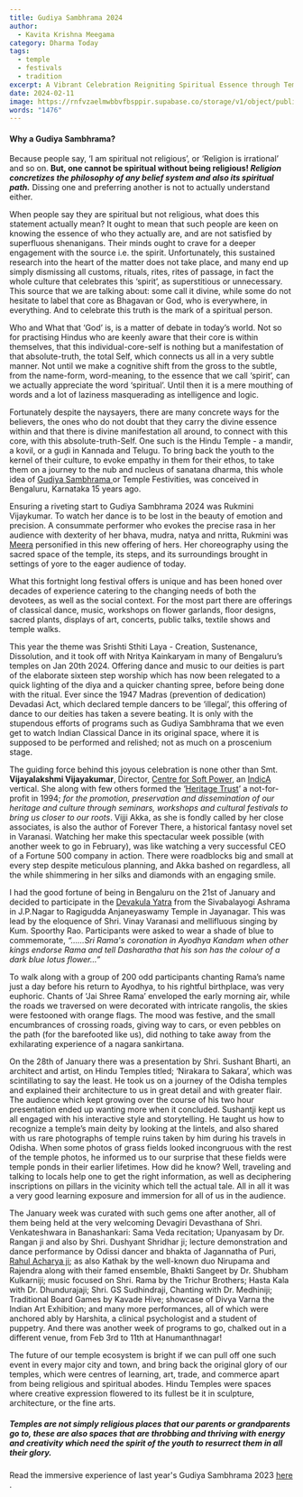 ```yaml
---
title: Gudiya Sambhrama 2024
author:
  - Kavita Krishna Meegama 
category: Dharma Today
tags:
  - temple
  - festivals
  - tradition
excerpt: A Vibrant Celebration Reigniting Spiritual Essence through Temple Festivities in Bengaluru.
date: 2024-02-11
image: https://rnfvzaelmwbbvfbsppir.supabase.co/storage/v1/object/public/brhatwebsite/05dhiti/gudiyasambhrama2024.webp
words: "1476"
---
```


#### Why a Gudiya Sambhrama?

Because people say, ‘I am spiritual not religious’, or ‘Religion is irrational’ and so on. **But, one cannot be spiritual without being religious! _Religion concretizes the philosophy of any belief system and also its spiritual path._** Dissing one and preferring another is not to actually understand either. 

When people say they are spiritual but not religious, what does this statement actually mean? It ought to mean that such people are keen on knowing the essence of who they actually are, and are not satisfied by superfluous shenanigans. Their minds ought to crave for a deeper engagement with the source i.e. the spirit. Unfortunately, this sustained research into the heart of the matter does not take place, and many end up simply dismissing all customs, rituals, rites, rites of passage, in fact the whole culture that celebrates this ‘spirit’, as superstitious or unnecessary.   
This source that we are talking about: some call it divine, while some do not hesitate to label that core as Bhagavan or God, who is everywhere, in everything. And to celebrate this truth is the mark of a spiritual person.

Who and What that ‘God’ is, is a matter of debate in today’s world. Not so for practising Hindus who are keenly aware that their core is within themselves, that this individual-core-self is nothing but a manifestation of that absolute-truth, the total Self, which connects us all in a very subtle manner. Not until we make a cognitive shift from the gross to the subtle, from the name-form, word-meaning, to the essence that we call ‘spirit’, can we actually appreciate the word ‘spiritual’.  Until then it is a mere mouthing of words and a lot of laziness masquerading as intelligence and logic. 

Fortunately despite the naysayers, there are many concrete ways for the believers, the ones who do not doubt that they carry the divine essence within and that there is divine manifestation all around, to connect with this core, with this absolute-truth-Self. One such is the Hindu Temple - a mandir, a kovil, or a guḍi in Kannada and Telugu. To bring back the youth to the kernel of their culture, to evoke empathy in them for their ethos, to take them on a journey to the nub and nucleus of sanatana dharma, this whole idea of [Gudiya Sambhrama ](https://heritageparampara.org/gudiya/)or Temple Festivities, was conceived in Bengaluru, Karnataka 15 years ago.

Ensuring a riveting start to Gudiya Sambhrama 2024 was Rukmini Vijaykumar. To watch her dance is to be lost in the beauty of emotion and precision. A consummate performer who evokes the precise rasa in her audience with dexterity of her bhava, mudra, natya and nritta, Rukmini was [Meera](https://twitter.com/AparnaMSridhar/status/1750734261743923281) personified in this new offering of hers. Her choreography using the sacred space of the temple, its steps, and its surroundings brought in settings of yore to the eager audience of today.

What this fortnight long festival offers is unique and has been honed over decades of experience catering to the changing needs of both the devotees, as well as the social context. For the most part there are offerings of classical dance, music, workshops on flower garlands, floor designs, sacred plants, displays of art, concerts, public talks, textile shows and temple walks. 

This year the theme was Srishti Sthiti Laya - Creation, Sustenance, Dissolution, and it took off with Nritya Kainkaryam in many of Bengaluru’s temples on Jan 20th 2024. Offering dance and music to our deities is part of the elaborate sixteen step worship which has now been relegated to a quick lighting of the diya and a quicker chanting spree, before being done with the ritual. Ever since the 1947 Madras (prevention of dedication) Devadasi Act, which declared temple dancers to be ‘illegal’, this offering of dance to our deities has taken a severe beating. It is only with the stupendous efforts of programs such as Gudiya Sambhrama that we even get to watch Indian Classical Dance in its original space, where it is supposed to be performed and relished; not as much on a proscenium stage. 

The guiding force behind this joyous celebration is none other than Smt. **Vijayalakshmi Vijayakumar**, Director, [Centre for Soft Power](https://www.csp.indica.in/), an [IndicA](https://indica.in/) vertical. She along with few others formed the ‘[Heritage Trust](https://heritageparampara.org/)’ a not-for-profit in 1994; _for the promotion, preservation and dissemination of our heritage and culture through seminars, workshops and cultural festivals to bring us closer to our roots_. Vijji Akka, as she is fondly called by her close associates, is also the author of Forever There, a historical fantasy novel set in Varanasi. Watching her make this spectacular week possible (with another week to go in February), was like watching a very successful CEO of a Fortune 500 company in action. There were roadblocks big and small at every step despite meticulous planning, and Akka bashed on regardless, all the while shimmering in her silks and diamonds with an engaging smile. 

I had the good fortune of being in Bengaluru on the 21st of January and decided to participate in the [Devakula Yatra](https://twitter.com/AparnaMSridhar/status/1748966152666292634) from the Sivabalayogi Ashrama in J.P.Nagar to Ragigudda Anjaneyaswamy Temple in Jayanagar. This was lead by the eloquence of Shri. Vinay Varanasi and mellifluous singing by Kum. Spoorthy Rao. Participants were asked to wear a shade of blue to commemorate, _“......Sri Rama's coronation in Ayodhya Kandam when other kings endorse Rama and tell Dasharatha that his son has the colour of a dark blue lotus flower…”_

To walk along with a group of 200 odd participants chanting Rama’s name just a day before his return to Ayodhya, to his rightful birthplace, was very euphoric. Chants of ‘Jai Shree Rama’ enveloped  the early morning air, while the roads we traversed on were decorated with intricate rangolis, the skies were festooned with orange flags. The mood was festive, and the small encumbrances of crossing roads, giving way to cars, or even pebbles on the path (for the barefooted like us), did nothing to take away from the exhilarating experience of a nagara sankirtana. 

On the 28th of January there was a presentation by Shri. Sushant Bharti, an architect and artist, on Hindu Temples titled; ‘Nirakara to Sakara’, which was scintillating to say the least. He took us on a journey of the Odisha temples and explained their architecture to us in great detail and with greater flair. The audience which kept growing over the course of his two hour presentation ended up wanting more when it concluded. Sushantji kept us all engaged with his interactive style and storytelling. He taught us how to recognize a temple’s main deity by looking at the lintels, and also shared with us rare photographs of temple ruins taken by him during his travels in Odisha. When some photos of grass fields looked incongruous with the rest of the temple photos, he informed us to our surprise  that these fields were temple ponds in their earlier lifetimes. How did he know? Well, traveling and talking to locals help one to get the right information, as well as deciphering inscriptions on pillars in the vicinity which tell the actual tale. All in all it was a very good learning exposure and immersion for all of us in the audience. 

The January week was curated with such gems one after another, all of them being held at the very welcoming Devagiri Devasthana of Shri. Venkateshwara in Banashankari: Sama Veda recitation; Upanyasam by Dr. Rangan ji and also by Shri. Dushyant Shridhar ji; lecture demonstration and dance performance by Odissi dancer and bhakta of Jagannatha of Puri, [Rahul Acharya ji](https://twitter.com/ArunimaGupta03/status/1751025415437869065); as also Kathak by the well-known duo Nirupama and Rajendra along with their famed ensemble, Bhakti Sangeet by Dr. Shubham Kulkarniji; music focused on Shri. Rama by the Trichur Brothers; Hasta Kala with Dr. Dhundurajaji; Shri. GS Sudhindraji, Chanting with Dr. Medhiniji; Traditional Board Games by Kavade Hive; showcase of Divya Varna the Indian Art Exhibition; and many more performances, all of which were  anchored ably by Harshita, a clinical psychologist and a student of puppetry. And there was another week of programs to go, chalked out in a different venue, from Feb 3rd to 11th at Hanumanthnagar!

The future of our temple ecosystem is bright if we can pull off one such event in every major city and town, and bring back the original  glory of our temples, which were centres of learning, art, trade, and commerce apart from being religious and spiritual abodes. Hindu Temples were spaces where creative expression flowered to its fullest be it in sculpture, architecture, or the fine arts. 

##### Temples are not simply religious places that our parents or grandparents go to, these are also spaces that are throbbing and thriving with energy and creativity which need the spirit of the youth to resurrect them in all their glory. 

Read the immersive experience of last year's Gudiya Sambhrama 2023 [here ](https://www.brhat.in/dhiti/gudiyasambhrama).

